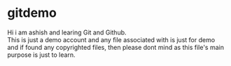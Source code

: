 # gitdemo
Hi i am ashish and learing Git and Github.
<br>
This is just a demo  account and any file associated with is just for demo
<br>
and if found any copyrighted files, then please dont mind as this file's main 
<br>
purpose is just to learn.
